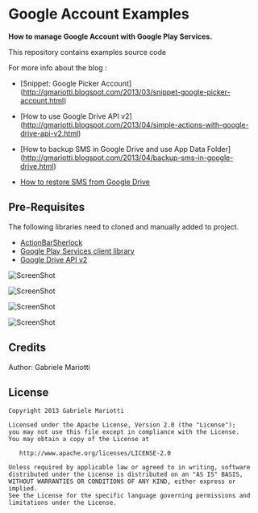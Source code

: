# Google Account Examples

**How to manage Google Account with Google Play Services.**

This repository contains examples source code

For more info about the blog : 
* [Snippet: Google Picker Account] (http://gmariotti.blogspot.com/2013/03/snippet-google-picker-account.html)

* [How to use Google Drive API v2] (http://gmariotti.blogspot.com/2013/04/simple-actions-with-google-drive-api-v2.html)

* [How to backup SMS in Google Drive and use App Data Folder] (http://gmariotti.blogspot.com/2013/04/backup-sms-in-google-drive.html)

* [How to restore SMS from Google Drive](http://gmariotti.blogspot.it/2013/04/restore-sms-from-google-drive.html)

## Pre-Requisites

The following libraries need to cloned and manually added to project.

 * [ActionBarSherlock](https://github.com/JakeWharton/ActionBarSherlock)
 * [Google Play Services client library](http://developer.android.com/google/play-services/setup.html)
 * [Google Drive API v2](https://developers.google.com/drive/quickstart-android)

![ScreenShot](https://github.com/gabrielemariotti/androiddev/raw/master/GoogleAccount/Main.gif)
 
![ScreenShot](https://github.com/gabrielemariotti/androiddev/raw/master/GoogleAccount/account.gif)

![ScreenShot](https://github.com/gabrielemariotti/androiddev/raw/master/GoogleAccount/auth1.gif)

![ScreenShot](https://github.com/gabrielemariotti/androiddev/raw/master/GoogleAccount/manageapp.png)

Credits
-------

Author: Gabriele Mariotti

License
-------

    Copyright 2013 Gabriele Mariotti

    Licensed under the Apache License, Version 2.0 (the "License");
    you may not use this file except in compliance with the License.
    You may obtain a copy of the License at

       http://www.apache.org/licenses/LICENSE-2.0

    Unless required by applicable law or agreed to in writing, software
    distributed under the License is distributed on an "AS IS" BASIS,
    WITHOUT WARRANTIES OR CONDITIONS OF ANY KIND, either express or implied.
    See the License for the specific language governing permissions and
    limitations under the License.
    
